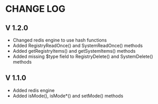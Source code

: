 CHANGE LOG
==========

V 1.2.0
-------

- Changed redis engine to use hash functions
- Added RegistryReadOnce() and SystemReadOnce() methods
- Added getRegistryItems() and getSystemItems() methods
- Added missing $type field to RegistryDelete() and SystemDelete() methods

V 1.1.0
-------

- Added redis engine
- Added isMode(), isMode*() and setMode() methods
